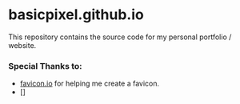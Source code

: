 # basicpixel.github.io

This repository contains the source code for my personal portfolio / website.

### Special Thanks to:

- [favicon.io](https://favicon.io) for helping me create a favicon.
- []
